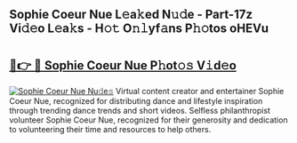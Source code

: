## Sophie Coeur Nue L𝚎a𝚔ed N𝚞𝚍e - Part-17z Vi𝚍𝚎o L𝚎a𝚔s - H𝚘𝚝 O𝚗𝚕yf𝚊ns P𝚑𝚘tos oHEVu

# <h2><a href="http://kf5zjt.oniu.top/?m=Sophie+Coeur+Nue">🔗👉 🔴 Sophie Coeur Nue P𝚑ot𝚘𝚜 V𝚒d𝚎o</a></h2>

[![Sophie Coeur Nue Nu𝚍e𝚜](https://i.imgur.com/0qMVB7G.gif)](http://kf5zjt.oniu.top/?m=Sophie+Coeur+Nue)
Virtual content creator and entertainer Sophie Coeur Nue, recognized for distributing dance and lifestyle inspiration through trending dance trends and short videos. Selfless philanthropist volunteer Sophie Coeur Nue, recognized for their generosity and dedication to volunteering their time and resources to help others.  

